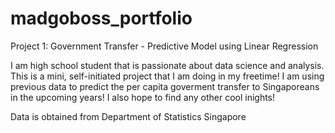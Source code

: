 # madgoboss_portfolio

Project 1: Government Transfer - Predictive Model using Linear Regression

I am high school student that is passionate about data science and analysis. This is a mini, self-initiated project that I am doing in my freetime! I am using previous data to predict the per capita goverment transfer to Singaporeans in the upcoming years! I also hope to find any other cool inights!

Data is obtained from Department of Statistics Singapore 
